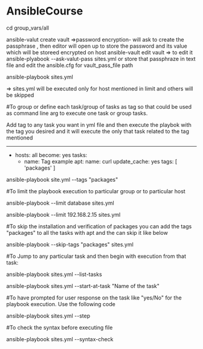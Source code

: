 # AnsibleCourse

cd group_vars/all

ansible-valut create vault =>password encryption- will ask to create the passphrase , then editor will open up to store the password and its value which will be storeed encrypted on host
ansible-vault edit vault => to edit it
ansible-plyabook --ask-valut-pass sites.yml
or store that passphraze in text file and edit the ansible.cfg for vault_pass_file path

ansible-playbook sites.yml

 => sites.yml will be executed only for host mentioned in limit and others will be skipped

#To group or define each task/group of tasks as tag so that could be used as command line arg to  execute one task or group tasks.

Add tag to any task you want in yml file and then execute the playbok with the tag you desired and it will execute the only that task related to the tag mentioned

---
  - hosts: all
    become: yes
    tasks:
      - name: Tag example
        apt:
          name: curl
          update_cache: yes
        tags: [ 'packages' ]



ansible-playbook site.yml --tags "packages"

#To limit the playbook execution to particular group or to particular host

ansible-playbook --limit database sites.yml

ansible-playbook --limit 192.168.2.15 sites.yml


#To skip the installation and verification of packages you can add the tags "packages" to all the tasks with apt and the can skip it like below

ansible-playbook --skip-tags "packages" sites.yml


#To Jump to any particular task and then begin with execution from that task:

ansible-playbook sites.yml --list-tasks

ansible-playbook sites.yml --start-at-task "Name of the task"


#To have prompted for user response on the task like "yes/No" for the playbook execution. Use the following code

ansible-playbook sites.yml --step


#To check the syntax before executing file

ansible-playbook sites.yml --syntax-check
